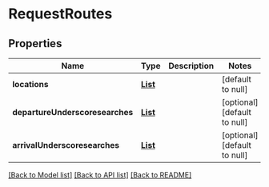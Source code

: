 # RequestRoutes
## Properties

Name | Type | Description | Notes
------------ | ------------- | ------------- | -------------
**locations** | [**List**](RequestLocation.md) |  | [default to null]
**departureUnderscoresearches** | [**List**](RequestRoutesDepartureSearch.md) |  | [optional] [default to null]
**arrivalUnderscoresearches** | [**List**](RequestRoutesArrivalSearch.md) |  | [optional] [default to null]

[[Back to Model list]](../README.md#documentation-for-models) [[Back to API list]](../README.md#documentation-for-api-endpoints) [[Back to README]](../README.md)

